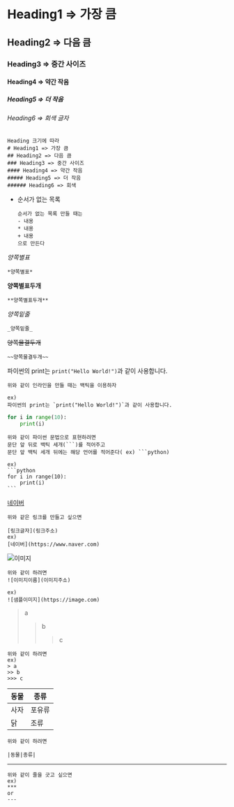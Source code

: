 # Heading1 => 가장 큼
## Heading2 => 다음 큼
### Heading3 => 중간 사이즈
#### Heading4 => 약간 작음
##### Heading5 => 더 작음
###### Heading6 => 회색 글자

```
Heading 크기에 따라
# Heading1 => 가장 큼
## Heading2 => 다음 큼
### Heading3 => 중간 사이즈
#### Heading4 => 약간 작음
##### Heading5 => 더 작음
###### Heading6 => 회색
```



- 순서가 없는 목록

  ```
  순서가 없는 목록 만들 때는
  - 내용
  * 내용
  + 내용
  으로 만든다
  ```



*양쪽별표*

```
*양쪽별표*
```



**양쪽별표두개**

```
**양쪽별표두개**
```



_양쪽밑줄_

```
_양쪽밑줄_
```



~~양쪽물결두개~~

```
~~양쪽물결두개~~
```



파이썬의 print는 `print("Hello World!")`과 같이 사용합니다.

```
위와 같이 인라인을 만들 때는 백틱을 이용하자

ex)
파이썬의 print는 `print("Hello World!")`과 같이 사용합니다.
```



```python
for i in range(10):
	print(i)
```

````
위와 같이 파이썬 문법으로 표현하려면
문단 앞 뒤로 백틱 세개(```)를 적어주고
문단 앞 백틱 세개 뒤에는 해당 언어를 적어준다( ex) ```python)

ex)
```python
for i in range(10):
	print(i)
```
````



[네이버](https://www.naver.com)

```
위와 같은 링크를 만들고 싶으면

[링크글자](링크주소)
ex)
[네이버](https://www.naver.com)
```





![이미지](https://image.shutterstock.com/image-vector/sample-stamp-grunge-texture-vector-600w-1389188327.jpg)

```
위와 같이 하려면
![이미지이름](이미지주소)

ex)
![샘플이미지](https://image.com)
```



> a
>
> > b
> >
> > > c

```
위와 같이 하려면
ex)
> a
>> b
>>> c
```



| 동물 | 종류   |
| ---- | ------ |
| 사자 | 포유류 |
| 닭   | 조류   |

```
위와 같이 하려면

|동물|종류|
```



***

```
위와 같이 줄을 긋고 싶으면
ex)
***
or
---
```



